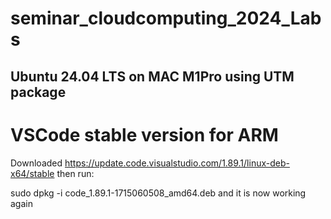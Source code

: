 # seminar_cloudcomputing_2024_Labs




## Ubuntu 24.04 LTS on MAC M1Pro using UTM package

# VSCode stable version for ARM
Downloaded https://update.code.visualstudio.com/1.89.1/linux-deb-x64/stable
then run:

sudo dpkg -i code_1.89.1-1715060508_amd64.deb and it is now working again
